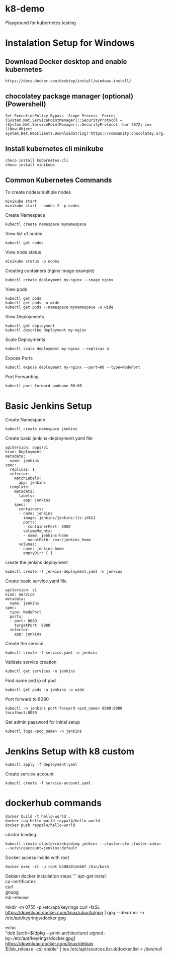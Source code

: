 # k8-demo

Playground for kubernetes testing

# Instalation Setup for Windows

## Download Docker desktop and enable kubernetes

```
https://docs.docker.com/desktop/install/windows-install/
```

## chocolatey package manager (optional) (Powershell)

```
Set-ExecutionPolicy Bypass -Scope Process -Force; [System.Net.ServicePointManager]::SecurityProtocol = [System.Net.ServicePointManager]::SecurityProtocol -bor 3072; iex ((New-Object System.Net.WebClient).DownloadString('https://community.chocolatey.org/install.ps1'))
```

## Install kubernetes cli minikube

```
choco install kubernetes-cli
choco install minikube
```

## Common Kubernetes Commands

To create nodes/multiple nodes

```
minikube start
minikube start --nodes 2 -p nodes
```

Create Namespace

```
kubectl create namespace mynamespace
```

View list of nodes

```
kubectl get nodes
```

View node status

```
minikube status -p nodes
```

Creating containers (nginx image example)

```
kubectl create deployment my-nginx --image nginx
```

View pods

```
kubectl get pods
kubectl get pods -o wide
kubectl get pods --namespace mynamespace -o wide
```

View Deployments

```
kubectl get deployment
kubectl describe deployment my-nginx
```

Scale Deployments

```
kubectl scale deployment my-nginx --replicas 4
```

Expose Ports

```
kubectl expose deployment my-nginx --port=80 --type=NodePort
```

Port Forwarding

```
kubectl port-forward podname 80:80
```

# Basic Jenkins Setup

Create Namespace

```
kubectl create namespace jenkins
```

Create basic jenkins-deployment.yaml file

```
apiVersion: apps/v1
kind: Deployment
metadata:
  name: jenkins
spec:
  replicas: 1
  selector:
    matchLabels:
      app: jenkins
  template:
    metadata:
      labels:
        app: jenkins
    spec:
      containers:
      - name: jenkins
        image: jenkins/jenkins:lts-jdk11
        ports:
        - containerPort: 8080
        volumeMounts:
        - name: jenkins-home
          mountPath: /var/jenkins_home
      volumes:
      - name: jenkins-home
        emptyDir: { }
```

create the jenkins deployment

```
kubectl create -f jenkins-deployment.yaml -n jenkins
```

Create basic service.yaml file

```
apiVersion: v1
kind: Service
metadata:
  name: jenkins
spec:
  type: NodePort
  ports:
  - port: 8080
    targetPort: 8080
  selector:
    app: jenkins
```

Create the service

```
kubectl create -f service.yaml -n jenkins
```

Validate service creation

```
kubectl get services -n jenkins
```

Find name and ip of pod

```
kubectl get pods -n jenkins -o wide
```

Port forward to 8080

```
kubectl -n jenkins port-forward <pod_name> 8080:8080
localhost:8080
```

Get admin password for initial setup

```
kubectl logs <pod_name> -n jenkins
```

# Jenkins Setup with k8 custom

```
kubectl apply -f deployment.yaml
```

Create service account

```
kubectl create -f service-account.yaml
```

# dockerhub commands

```
docker build -t hello-world .
docker tag hello-world raypal4/hello-world
docker push raypal4/hello-world
```

clustor binding

```
kubectl create clusterrolebinding jenkins --clusterrole cluster-admin --serviceaccount=jenkins:default
```

Docker access inside with root

```
docker exec -it -u root b388a912eb0f /bin/bash
```

Debian docker installation steps
'''
apt-get install \
 ca-certificates \
 curl \
 gnupg \
 lsb-release

mkdir -m 0755 -p /etc/apt/keyrings
curl -fsSL https://download.docker.com/linux/ubuntu/gpg | gpg --dearmor -o /etc/apt/keyrings/docker.gpg

echo \
 "deb [arch=$(dpkg --print-architecture) signed-by=/etc/apt/keyrings/docker.gpg] https://download.docker.com/linux/debian \
 $(lsb_release -cs) stable" | tee /etc/apt/sources.list.d/docker.list > /dev/null

```

```
